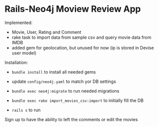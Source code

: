 # Rails-Neo4j Moview Review App

Implemented:

- Movie, User, Rating and Comment
- rake task to import data from sample csv and query movie data from IMDB
- added gem for geolocation, but unused for now (ip is stored in Devise user model)

Installation:

- `bundle install` to install all needed gems
- update `config/neo4j.yaml` to match yor DB settings
- `bundle exec neo4j:migrate` to run needed migrations
- `bundle exec rake import_movies_csv:import` to initially fill the DB

- `rails s` to run

Sign up to have the ability to left the comments or edit the movies
